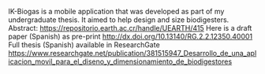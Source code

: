IK-Biogas is a mobile application that was developed as part of my undergraduate thesis. It aimed to help design and size biodigesters.
Abstract: https://repositorio.earth.ac.cr/handle/UEARTH/415
Here is a draft paper (Spanish) as pre-print http://dx.doi.org/10.13140/RG.2.2.12350.40001
Full thesis (Spanish) available in ResearchGate https://www.researchgate.net/publication/381515947_Desarrollo_de_una_aplicacion_movil_para_el_diseno_y_dimensionamiento_de_biodigestores
